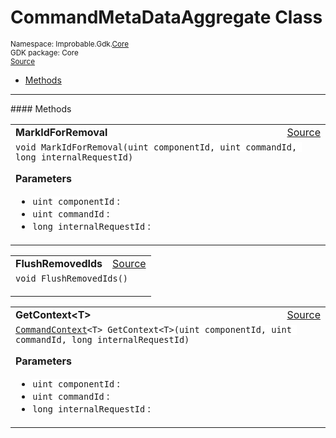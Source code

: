 
# CommandMetaDataAggregate Class
<sup>
Namespace: Improbable.Gdk.<a href="{{urlRoot}}/api/core-index">Core</a><br/>
GDK package: Core<br/>
<a href="https://www.github.com/spatialos/gdk-for-unity/blob/3a2a2965/workers/unity/Packages/io.improbable.gdk.core/Worker/CommandMetaDataAggregate.cs/#L6">Source</a>
<style>
a code {
                    padding: 0em 0.25em!important;
}
code {
                    background-color: #ffffff!important;
}
</style>
</sup>
<nav id="pageToc" class="page-toc"><ul><li><a href="#methods">Methods</a>
</ul></nav>













</p>
<hr style="width:100%; border-top-color:#d8d8d8" />
#### Methods


</p>




<table width="100%">
    <tr>
        <td style="border-right:none"><a id="markidforremoval-uint-uint-long"></a><b>MarkIdForRemoval</b></td>
        <td style="border-left:none; text-align:right"><a href="https://www.github.com/spatialos/gdk-for-unity/blob/3a2a2965/workers/unity/Packages/io.improbable.gdk.core/Worker/CommandMetaDataAggregate.cs/#L10">Source</a></td>
    </tr>
    <tr>
        <td colspan="2">
<code>void MarkIdForRemoval(uint componentId, uint commandId, long internalRequestId)</code></p>



</p>

<b>Parameters</b>

<ul>
<li><code>uint componentId</code> : </li>
<li><code>uint commandId</code> : </li>
<li><code>long internalRequestId</code> : </li>
</ul>





</td>
    </tr>
</table>


<table width="100%">
    <tr>
        <td style="border-right:none"><a id="flushremovedids"></a><b>FlushRemovedIds</b></td>
        <td style="border-left:none; text-align:right"><a href="https://www.github.com/spatialos/gdk-for-unity/blob/3a2a2965/workers/unity/Packages/io.improbable.gdk.core/Worker/CommandMetaDataAggregate.cs/#L21">Source</a></td>
    </tr>
    <tr>
        <td colspan="2">
<code>void FlushRemovedIds()</code></p>






</td>
    </tr>
</table>


<table width="100%">
    <tr>
        <td style="border-right:none"><a id="getcontext-t-uint-uint-long"></a><b>GetContext&lt;T&gt;</b></td>
        <td style="border-left:none; text-align:right"><a href="https://www.github.com/spatialos/gdk-for-unity/blob/3a2a2965/workers/unity/Packages/io.improbable.gdk.core/Worker/CommandMetaDataAggregate.cs/#L29">Source</a></td>
    </tr>
    <tr>
        <td colspan="2">
<code><a href="{{urlRoot}}/api/core/command-context">CommandContext</a>&lt;T&gt; GetContext&lt;T&gt;(uint componentId, uint commandId, long internalRequestId)</code></p>



</p>

<b>Parameters</b>

<ul>
<li><code>uint componentId</code> : </li>
<li><code>uint commandId</code> : </li>
<li><code>long internalRequestId</code> : </li>
</ul>





</td>
    </tr>
</table>





